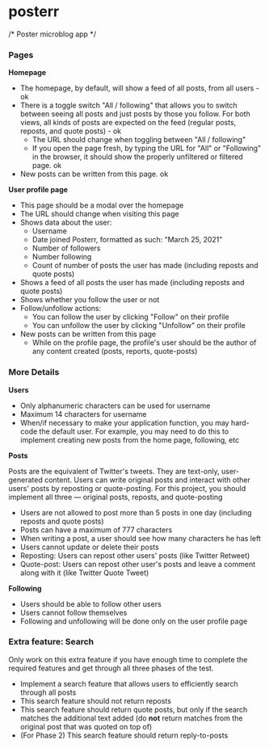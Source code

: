 # posterr
/* Poster microblog app */


### Pages

**Homepage**

- The homepage, by default, will show a feed of all posts, from all users - ok
- There is a toggle switch "All / following" that allows you to switch between seeing all posts and just posts by those you follow. For both views, all kinds of posts are expected on the feed (regular posts, reposts, and quote posts) - ok
    - The URL should change when toggling between  "All / following"
    - If you open the page fresh, by typing the URL for "All" or "Following" in the browser, it should show the properly unfiltered or filtered page. ok
- New posts can be written from this page. ok

**User profile page**

- This page should be a modal over the homepage
- The URL should change when visiting this page
- Shows data about the user:
    - Username
    - Date joined Posterr, formatted as such: "March 25, 2021"
    - Number of followers
    - Number following
    - Count of number of posts the user has made (including reposts and quote posts)
- Shows a feed of all posts the user has made (including reposts and quote posts)
- Shows whether you follow the user or not
- Follow/unfollow actions:
    - You can follow the user by clicking "Follow" on their profile
    - You can unfollow the user by clicking "Unfollow" on their profile
- New posts can be written from this page
    - While on the profile page, the profile's user should be the author of any content created (posts, reports, quote-posts)

### More Details

**Users**

- Only alphanumeric characters can be used for username
- Maximum 14 characters for username
- When/if necessary to make your application function, you may hard-code the default user. For example, you may need to do this to implement creating new posts from the home page, following, etc

**Posts**

Posts are the equivalent of Twitter's tweets. They are text-only, user-generated content. Users can write original posts and interact with other users' posts by reposting or quote-posting. For this project, you should implement all three — original posts, reposts, and quote-posting

- Users are not allowed to post more than 5 posts in one day (including reposts and quote posts)
- Posts can have a maximum of 777 characters
- When writing a post, a user should see how many characters he has left
- Users cannot update or delete their posts
- Reposting: Users can repost other users' posts (like Twitter Retweet)
- Quote-post: Users can repost other user's posts and leave a comment along with it (like Twitter Quote Tweet)

**Following**

- Users should be able to follow other users
- Users cannot follow themselves
- Following and unfollowing will be done only on the user profile page

### Extra **feature: Search**

Only work on this extra feature if you have enough time to complete the required features and get through all three phases of the test.

- Implement a search feature that allows users to efficiently search through all posts
- This search feature should not return reposts
- This search feature should return quote posts, but only if the search matches the additional text added (do **not** return matches from the original post that was quoted on top of)
- (For Phase 2) This search feature should return reply-to-posts
